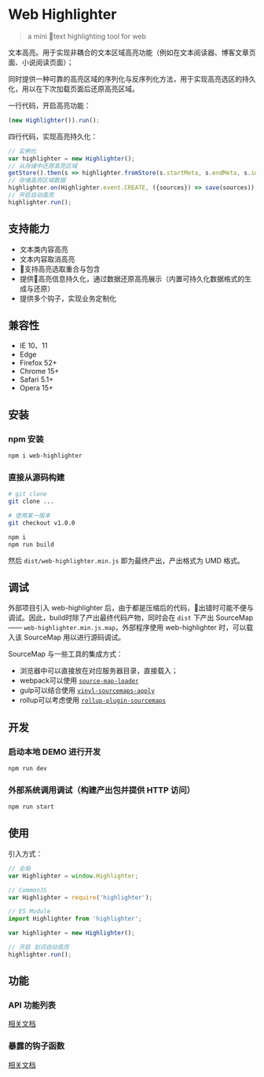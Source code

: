 # Web Highlighter
> a mini text highlighting tool for web

文本高亮。用于实现非耦合的文本区域高亮功能（例如在文本阅读器、博客文章页面、小说阅读页面）；

同时提供一种可靠的高亮区域的序列化与反序列化方法，用于实现高亮选区的持久化，用以在下次加载页面后还原高亮区域。

一行代码，开启高亮功能：

```JavaScript
(new Highlighter()).run();
```

四行代码，实现高亮持久化：

```JavaScript
// 实例化
var highlighter = new Highlighter();
// 从存储中还原高亮区域
getStore().then(s => highlighter.fromStore(s.startMeta, s.endMeta, s.id, s.text));
// 存储高亮区域数据
highlighter.on(Highlighter.event.CREATE, ({sources}) => save(sources));
// 开启自动高亮
highlighter.run();
```

## 支持能力

- 文本类内容高亮
- 文本内容取消高亮
- 支持高亮选取重合与包含
- 提供高亮信息持久化，通过数据还原高亮展示（内置可持久化数据格式的生成与还原）
- 提供多个钩子，实现业务定制化

## 兼容性

- IE 10、11
- Edge
- Firefox 52+
- Chrome 15+
- Safari 5.1+
- Opera 15+

## 安装

### npm 安装

```bash
npm i web-highlighter
```

### 直接从源码构建

```bash
# git clone
git clone ...

# 使用某一版本
git checkout v1.0.0

npm i
npm run build
```

然后 `dist/web-highlighter.min.js` 即为最终产出，产出格式为 UMD 格式。

## 调试

外部项目引入 web-highlighter 后，由于都是压缩后的代码，出错时可能不便与调试。因此，build时除了产出最终代码产物，同时会在 `dist` 下产出 SourceMap ——  `web-highlighter.min.js.map`，外部程序使用 web-highlighter 时，可以载入该 SourceMap 用以进行源码调试。

SourceMap 与一些工具的集成方式：

- 浏览器中可以直接放在对应服务器目录，直接载入；
- webpack可以使用 [`source-map-loader`](https://webpack.js.org/loaders/source-map-loader/)
- gulp可以结合使用 [`vinyl-sourcemaps-apply`](https://github.com/gulp-sourcemaps/vinyl-sourcemaps-apply)
- rollup可以考虑使用 [`rollup-plugin-sourcemaps`](https://github.com/maxdavidson/rollup-plugin-sourcemaps)

## 开发

### 启动本地 DEMO 进行开发

```bash
npm run dev
```

### 外部系统调用调试（构建产出包并提供 HTTP 访问）

```bash
npm run start
```

## 使用

引入方式：

```JavaScript
// 全局
var Highlighter = window.Highlighter;

// CommonJS
var Highlighter = require('highlighter');

// ES Module
import Highlighter from 'highlighter';
```

```JavaScript
var highlighter = new Highlighter();

// 开启 划词自动高亮
highlighter.run();
```

## 功能

### API 功能列表

[相关文档](./docs/API.md)

### 暴露的钩子函数

[相关文档](./docs/ADVANCE.md)
